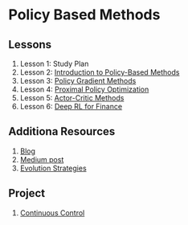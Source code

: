 # Policy Based Methods

## Lessons

1. Lesson 1: Study Plan
1. Lesson 2: [Introduction to Policy-Based Methods](Intro)
1. Lesson 3: [Policy Gradient Methods](Gradient)
1. Lesson 4: [Proximal Policy Optimization](PPO)
1. Lesson 5: [Actor-Critic Methods](Actor)
1. Lesson 6: [Deep RL for Finance](https://github.com/ahmedhasandrlnd/Deep_Reinforcement_Learning_Nanodegree/tree/master/Policy/Finance) 

## Additiona Resources
1. [Blog](http://karpathy.github.io/2016/05/31/rl/)
1. [Medium post](https://medium.com/@dhruvp/how-to-write-a-neural-network-to-play-pong-from-scratch-956b57d4f6e0)
1. [Evolution Strategies](https://blog.openai.com/evolution-strategies/)

## Project
1. [Continuous Control](https://github.com/ahmedhasandrlnd/Continuous_Control_Reacher)
